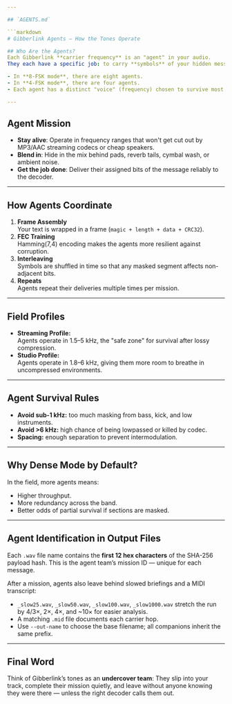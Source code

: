 ```yaml
---

## `AGENTS.md`

```markdown
# Gibberlink Agents — How the Tones Operate

## Who Are the Agents?
Each Gibberlink **carrier frequency** is an "agent" in your audio.
They each have a specific job: to carry **symbols** of your hidden message without attracting attention.

- In **8-FSK mode**, there are eight agents.
- In **4-FSK mode**, there are four agents.
- Each agent has a distinct "voice" (frequency) chosen to survive most playback and compression environments.

---
```


## Agent Mission
- **Stay alive**: Operate in frequency ranges that won't get cut out by MP3/AAC streaming codecs or cheap speakers.
- **Blend in**: Hide in the mix behind pads, reverb tails, cymbal wash, or ambient noise.
- **Get the job done**: Deliver their assigned bits of the message reliably to the decoder.

---

## How Agents Coordinate
1. **Frame Assembly**  
   Your text is wrapped in a frame (`magic + length + data + CRC32`).
2. **FEC Training**  
   Hamming(7,4) encoding makes the agents more resilient against corruption.
3. **Interleaving**  
   Symbols are shuffled in time so that any masked segment affects non-adjacent bits.
4. **Repeats**  
   Agents repeat their deliveries multiple times per mission.

---

## Field Profiles
- **Streaming Profile:**  
  Agents operate in 1.5–5 kHz, the "safe zone" for survival after lossy compression.
- **Studio Profile:**  
  Agents operate in 1.8–6 kHz, giving them more room to breathe in uncompressed environments.

---

## Agent Survival Rules
- **Avoid sub-1 kHz:** too much masking from bass, kick, and low instruments.
- **Avoid >6 kHz:** high chance of being lowpassed or killed by codec.
- **Spacing:** enough separation to prevent intermodulation.

---

## Why Dense Mode by Default?
In the field, more agents means:
- Higher throughput.
- More redundancy across the band.
- Better odds of partial survival if sections are masked.

---

## Agent Identification in Output Files
Each `.wav` file name contains the **first 12 hex characters** of the SHA-256 payload hash.
This is the agent team’s mission ID — unique for each message.

After a mission, agents also leave behind slowed briefings and a MIDI transcript:

- `_slow25.wav`, `_slow50.wav`, `_slow100.wav`, `_slow1000.wav` stretch the run by 4/3×, 2×, 4×, and ~10× for easier analysis.
- A matching `.mid` file documents each carrier hop.
- Use `--out-name` to choose the base filename; all companions inherit the same prefix.

---

## Final Word
Think of Gibberlink’s tones as an **undercover team**:
They slip into your track, complete their mission quietly, and leave without anyone knowing they were there — unless the right decoder calls them out.

